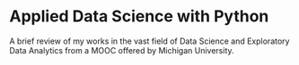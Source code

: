 # Applied Data Science with Python
A brief review of my works in the vast field of Data Science and Exploratory Data Analytics from a MOOC offered by Michigan University.
